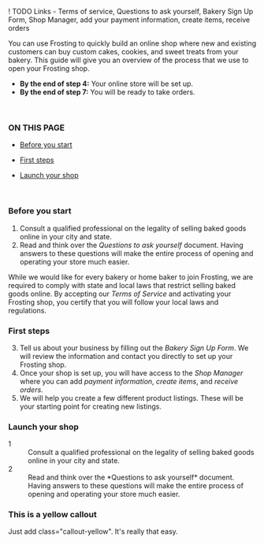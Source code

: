 ! TODO
Links - Terms of service, Questions to ask yourself, Bakery Sign Up Form, Shop Manager, add your payment information, create items, receive orders

You can use Frosting to quickly build an online shop where new and existing customers can buy custom cakes, cookies, and sweet treats from your bakery.  This guide will give you an overview of the process that we use to open your Frosting shop.

- **By the end of step 4:** Your online store will be set up.
- **By the end of step 7:** You will be ready to take orders.

<br>
<section class="callout-blue">
  <h3>ON THIS PAGE</h3>
  <p>

- [Before you start](#before-you-start)
- [First steps](#first-steps)
- [Launch your shop](#launch-your-shop)

  </p>
</section>
<br>  

### Before you start

1. Consult a qualified professional on the legality of selling baked goods online in your city and state.  
2. Read and think over the *Questions to ask yourself* document. Having answers to these questions will make the entire process of opening and operating your store much easier.

While we would like for every bakery or home baker to join Frosting, we are required to comply with state and local laws that restrict selling baked goods online. By accepting our *Terms of Service* and activating your Frosting shop, you certify that you will follow your local laws and regulations.

### First steps

3. Tell us about your business by filling out the *Bakery Sign Up Form*. We will review the information and contact you directly to set up your Frosting shop.
4. Once your shop is set up, you will have access to the *Shop Manager* where you can add *payment information*, *create items*, and *receive orders*.
5. We will help you create a few different product listings. These will be your starting point for creating new listings.

### Launch your shop

<dl>
<dt>1</dt>
<dd>Consult a qualified professional on the legality of selling baked goods online in your city and state.</dd>
<dt>2</dt>
<dd>Read and think over the *Questions to ask yourself* document. Having answers to these questions will make the entire process of opening and operating your store much easier.</dd>
</dl>

<section class="callout-yellow">
<h3>This is a yellow callout</h3>
<p>Just add class="callout-yellow". It's really that easy.</p>
</section>
